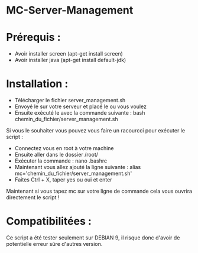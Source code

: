 # MC-Server-Management

# Prérequis : 
- Avoir installer screen (apt-get install screen)
- Avoir installer java (apt-get install default-jdk)

# Installation :
- Télécharger le fichier server_management.sh
- Envoyé le sur votre serveur et placé le ou vous voulez
- Ensuite exécuté le avec la commande suivante : bash chemin_du_fichier/server_management.sh

Si vous le souhaiter vous pouvez vous faire un racourcci pour exécuter le script :
- Connectez vous en root à votre machine
- Ensuite aller dans le dossier /root/
- Exécuter la commande : nano .bashrc 
- Maintenant vous allez ajouté la ligne suivante : alias mc='chemin_du_fichier/server_management.sh'
- Faites Ctrl + X, taper yes ou oui et enter

Maintenant si vous tapez mc sur votre ligne de commande cela vous ouvrira directement le script !

# Compatibilitées :
Ce script a été tester seulement sur DEBIAN 9, il risque donc d'avoir de potentielle erreur sûre d'autres version.
